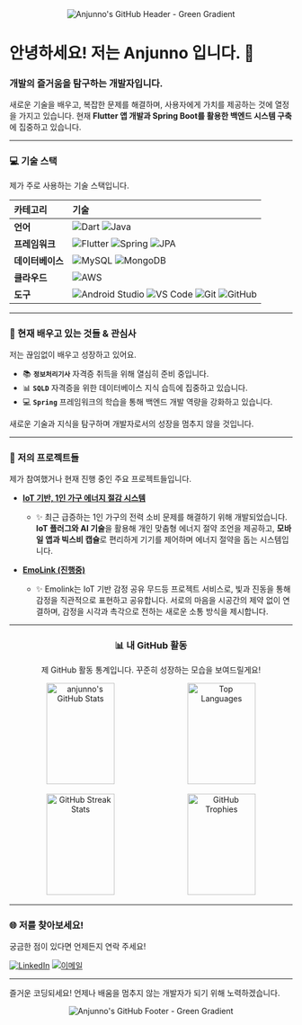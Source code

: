 <div align="center">
  <img src="https://capsule-render.vercel.app/api?type=waving&color=gradient&customColorList=00FF00,00CC00,009900&height=200&text=Anjunno's%20GITHUB&fontSize=50&animation=twinkling&fontAlign=68&fontAlignY=36" alt="Anjunno's GitHub Header - Green Gradient"/>
</div>

# 안녕하세요! 저는 Anjunno 입니다. 👋

### 개발의 즐거움을 탐구하는 **개발자**입니다.

새로운 기술을 배우고, 복잡한 문제를 해결하며, 사용자에게 가치를 제공하는 것에 열정을 가지고 있습니다. 현재 **Flutter 앱 개발과 Spring Boot를 활용한 백엔드 시스템 구축**에 집중하고 있습니다.

---

  ### 💻 기술 스택

  제가 주로 사용하는 기술 스택입니다.

  | 카테고리 | 기술 |
  | :------- | :--- |
  | **언어** | ![Dart](https://img.shields.io/badge/Dart-0175C2?style=for-the-badge&logo=dart&logoColor=white) ![Java](https://img.shields.io/badge/Java-007396?style=for-the-badge&logo=java&logoColor=white) |
  | **프레임워크** | ![Flutter](https://img.shields.io/badge/Flutter-02569B?style=for-the-badge&logo=flutter&logoColor=white) ![Spring](https://img.shields.io/badge/Spring-6DB33F?style=for-the-badge&logo=spring&logoColor=white) ![JPA](https://img.shields.io/badge/JPA-4479A1?style=for-the-badge&logo=hibernate&logoColor=white) |
  | **데이터베이스** | ![MySQL](https://img.shields.io/badge/MySQL-4479A1?style=for-the-badge&logo=mysql&logoColor=white) ![MongoDB](https://img.shields.io/badge/MongoDB-47A248?style=for-the-badge&logo=mongodb&logoColor=white) |
  | **클라우드** | ![AWS](https://img.shields.io/badge/AWS-%23FF9900.svg?style=for-the-badge&logo=amazon-aws&logoColor=white) |
  | **도구** | ![Android Studio](https://img.shields.io/badge/Android%20Studio-3DDC84?style=for-the-badge&logo=android-studio&logoColor=white) ![VS Code](https://img.shields.io/badge/VS%20Code-007ACC?style=for-the-badge&logo=visual-studio-code&logoColor=white) ![Git](https://img.shields.io/badge/Git-F05032?style=for-the-badge&logo=git&logoColor=white) ![GitHub](https://img.shields.io/badge/github-%23121011.svg?style=for-the-badge&logo=github&logoColor=white) |
</div>

---

### 🌱 현재 배우고 있는 것들 & 관심사

저는 끊임없이 배우고 성장하고 있어요.

* 📚 **`정보처리기사`** 자격증 취득을 위해 열심히 준비 중입니다.
* 📊 **`SQLD`** 자격증을 위한 데이터베이스 지식 습득에 집중하고 있습니다.
* 💻 **`Spring`** 프레임워크의 학습을 통해 백엔드 개발 역량을 강화하고 있습니다.

새로운 기술과 지식을 탐구하며 개발자로서의 성장을 멈추지 않을 것입니다.

---

### 🚀 저의 프로젝트들

제가 참여했거나 현재 진행 중인 주요 프로젝트들입니다.

* **[IoT 기반, 1인 가구 에너지 절감 시스템](https://github.com/anjunno/aiot_smart_home_flutter)**
    * ✨ 최근 급증하는 1인 가구의 전력 소비 문제를 해결하기 위해 개발되었습니다. **IoT 플러그와 AI 기술**을 활용해 개인 맞춤형 에너지 절약 조언을 제공하고, **모바일 앱과 빅스비 캡슐**로 편리하게 기기를 제어하며 에너지 절약을 돕는 시스템입니다.

* **[EmoLink (진행중)](https://github.com/anjunno/EmoLink)**
    * ✨ Emolink는 IoT 기반 감정 공유 무드등 프로젝트 서비스로, 빛과 진동을 통해 감정을 직관적으로 표현하고 공유합니다. 서로의 마음을 시공간의 제약 없이 연결하며, 감정을 시각과 촉각으로 전하는 새로운 소통 방식을 제시합니다.


---

<div align="center">
  <h3>📊 내 GitHub 활동</h3>
  <p>제 GitHub 활동 통계입니다. 꾸준히 성장하는 모습을 보여드릴게요!</p>

  <p>
    <img src="https://github-readme-stats.vercel.app/api?username=anjunno&show_icons=true&theme=ambient_gradient&hide_border=true&count_private=true" alt="anjunno's GitHub Stats" width="49%" style="max-width: 400px; height: 180px;"/>
    <img src="https://github-readme-stats.vercel.app/api/top-langs/?username=anjunno&layout=donut&theme=nord&hide_border=true" alt="Top Languages" width="49%" style="max-width: 400px; height: 180px;"/>
  </p>
  <p>
    <img src="https://github-readme-streak-stats.herokuapp.com/?user=anjunno&theme=nord&hide_border=true" alt="GitHub Streak Stats" width="49%" style="max-width: 400px; height: 180px;"/>
    <img src="https://github-trophies.vercel.app/?username=anjunno&theme=discord&no-bg=true&no-frame=true" alt="GitHub Trophies" width="49%" style="max-width: 400px; height: 180px;"/>
  </p>
</div>

---


  ### 🌐 저를 찾아보세요!

  궁금한 점이 있다면 언제든지 연락 주세요!

  [![LinkedIn](https://img.shields.io/badge/LinkedIn-0A66C2?style=for-the-badge&logo=linkedin&logoColor=white)](https://www.linkedin.com/in/anjunno_example/)
  [![이메일](https://img.shields.io/badge/Email-D14836?style=for-the-badge&logo=gmail&logoColor=white)](mailto:anjunno.dev@example.com)
</div>

---
즐거운 코딩되세요! 언제나 배움을 멈추지 않는 개발자가 되기 위해 노력하겠습니다.
<div align="center">
  <img src="https://capsule-render.vercel.app/api?type=waving&color=gradient&customColorList=00FF00,00CC00,009900&height=200&fontSize=50&animation=shark&fontAlign=68&fontAlignY=36&section=footer" alt="Anjunno's GitHub Footer - Green Gradient"/>
</div>
